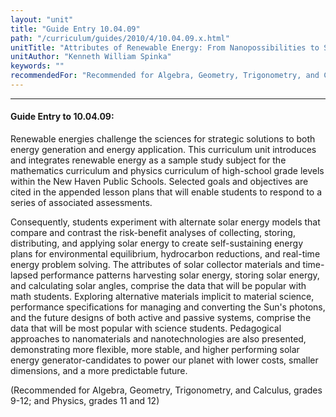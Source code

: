 ```yaml
---
layout: "unit"
title: "Guide Entry 10.04.09"
path: "/curriculum/guides/2010/4/10.04.09.x.html"
unitTitle: "Attributes of Renewable Energy: From Nanopossibilities to Solar Power"
unitAuthor: "Kenneth William Spinka"
keywords: ""
recommendedFor: "Recommended for Algebra, Geometry, Trigonometry, and Calculus, grades 9-12; and Physics, grades 11 and 12"
---
```

<body>
<hr/>
<h4>
Guide Entry to 10.04.09:
</h4>
<p>
Renewable energies challenge the sciences for strategic solutions to both energy generation and energy application. This curriculum unit introduces and integrates renewable energy as a sample study subject for the mathematics curriculum and physics curriculum of high-school grade levels within the New Haven Public Schools. Selected goals and objectives are cited in the appended lesson plans that will enable students to respond to a series of associated assessments.
</p>
<p>
Consequently, students experiment with alternate solar energy models that compare and contrast the risk-benefit analyses of collecting, storing, distributing, and applying solar energy to create self-sustaining energy plans for environmental equilibrium, hydrocarbon reductions, and real-time energy problem solving. The attributes of solar collector materials and time-lapsed performance patterns harvesting solar energy, storing solar energy, and calculating solar angles, comprise the data that will be popular with math students. Exploring alternative materials implicit to material science, performance specifications for managing and converting the Sun's photons, and the future designs of both active and passive systems, comprise the data that will be most popular with science students.  Pedagogical approaches to nanomaterials and nanotechnologies are also presented, demonstrating more flexible, more stable, and higher performing solar energy generator-candidates to power our planet with lower costs, smaller dimensions, and a more predictable future.
</p>
<p>
(Recommended for Algebra, Geometry, Trigonometry, and Calculus, grades 9-12; and Physics, grades 11 and 12)
</p>
</body>